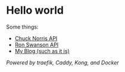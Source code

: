 # Hello world

Some things:
- [Chuck Norris API](https://api.hairyhenderson.ca/chucknorris/random)
- [Ron Swanson API](https://api.hairyhenderson.ca/ronswanson)
- [My Blog (such as it is)](https://blog.hairyhenderson.ca)

_Powered by traefik, Caddy, Kong, and Docker_
